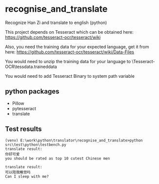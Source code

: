 # recognise_and_translate
Recognize Han Zi and translate to english (python)

This project depends on Tesseract
which can be obtained here:
https://github.com/tesseract-ocr/tesseract/wiki

Also, you need the training data for your expected language, get it from here:
https://github.com/tesseract-ocr/tesseract/wiki/Data-Files

You would need to unzip the training data for your language to 
\Tesseract-OCR\tessdata\.traineddata

You would need to add Tesseract Binary to system path variable

## python packages
- Pillow
- pytesseract
- translate

## Test results

```
(venv) E:\work\python\translator\recognise_and_translate>python src\test\python\testbench.py
translate result:
你好可爱
you should be rated as top 10 cutest Chinese men

translate result:
可以陪我睡觉吗
Can I sleep with me?
```